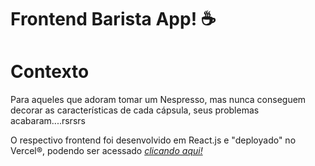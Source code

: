 # Frontend Barista App! :coffee:

# Contexto

Para aqueles que adoram tomar um Nespresso, mas nunca conseguem decorar as características de cada cápsula, seus problemas acabaram....rsrsrs

O respectivo frontend foi desenvolvido em React.js e "deployado" no Vercel®, podendo ser acessado _[clicando aqui!](https://baristapp.vercel.app/)_